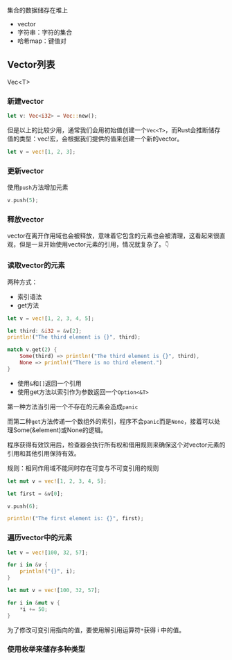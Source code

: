 集合的数据储存在堆上
* vector
* 字符串：字符的集合
* 哈希map：键值对

## Vector列表

Vec\<T\>
  
### 新建vector

```rust
let v: Vec<i32> = Vec::new();
```

但是以上的比较少用，通常我们会用初始值创建一个`Vec<T>`，而Rust会推断储存值的类型：vec!宏，会根据我们提供的值来创建一个新的vector。

```rust
let v = vec![1, 2, 3];
```

### 更新vector

使用`push`方法增加元素

```rust
v.push(5);
```

### 释放vector

vector在离开作用域也会被释放，意味着它包含的元素也会被清理，这看起来很直观，但是一旦开始使用vector元素的引用，情况就复杂了。`👇`

### 读取vector的元素
两种方式：

* 索引语法
* get方法

```rust
let v = vec![1, 2, 3, 4, 5];

let third: &i32 = &v[2];
println!("The third element is {}", third);

match v.get(2) {
    Some(third) => println!("The third element is {}", third),
    None => println!("There is no third element.")
}
```

* 使用`&`和`[]`返回一个引用
* 使用get方法以索引作为参数返回一个`Option<&T>`

第一种方法当引用一个不存在的元素会造成`panic`

而第二种`get`方法传递一个数组外的索引，程序不会`panic`而是`None`，接着可以处理Some(&element)或None的逻辑。

程序获得有效饮用后，检查器会执行所有权和借用规则来确保这个对vector元素的引用和其他引用保持有效。

规则：相同作用域不能同时存在可变与不可变引用的规则

```rust
let mut v = vec![1, 2, 3, 4, 5];

let first = &v[0];

v.push(6);

println!("The first element is: {}", first);
```

### 遍历vector中的元素
``` rust
let v = vec![100, 32, 57];

for i in &v {
    println!("{}", i);
}
```

``` rust
let mut v = vec![100, 32, 57];

for i in &mut v {
    *i += 50;
}
```

为了修改可变引用指向的值，要使用解引用运算符`*`获得 i 中的值。

### 使用枚举来储存多种类型

